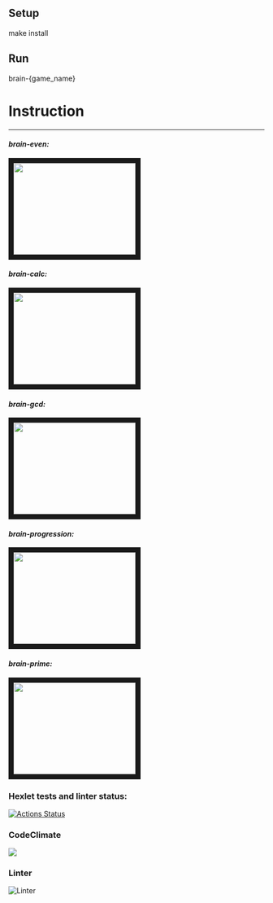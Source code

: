 ## Setup

make install

## Run

brain-{game_name}
# Instruction
***

#### *brain-even:*
<a href="https://asciinema.org/a/SawpBH396iQkP2GFsp5SerYJJ" target="_blank"><img src="https://asciinema.org/a/SawpBH396iQkP2GFsp5SerYJJ.svg" width="240" height="180" border="10" /></a>

#### *brain-calc:* 
<a href="https://asciinema.org/a/XW82843qxUeeYLwbIU3IMDf1b" target="_blank"><img src="https://asciinema.org/a/XW82843qxUeeYLwbIU3IMDf1b.svg" width="240" height="180" border="10"/></a>

 #### *brain-gcd:*
<a href="https://asciinema.org/a/ICWP81KGSJ0tneK1g43eAj8yb" target="_blank"><img src="https://asciinema.org/a/ICWP81KGSJ0tneK1g43eAj8yb.svg" width="240" height="180" border="10" /></a>

#### *brain-progression:* 
<a href="https://asciinema.org/a/S5xwejwMHxKge05CQikdz8Lqs" target="_blank"><img src="https://asciinema.org/a/S5xwejwMHxKge05CQikdz8Lqs.svg" width="240" height="180" border="10"  /></a>

#### *brain-prime:* 
<a href="https://asciinema.org/a/ZdaYzoBQ3ntEN84NWOuPNK56x" target="_blank"><img src="https://asciinema.org/a/ZdaYzoBQ3ntEN84NWOuPNK56x.svg" width="240" height="180" border="10"/></a>

### Hexlet tests and linter status:
[![Actions Status](https://github.com/AleksKostin/frontend-project-lvl1/workflows/hexlet-check/badge.svg)](https://github.com/AleksKostin/frontend-project-lvl1/actions)

### CodeClimate
<a href="https://codeclimate.com/github/AleksKostin/frontend-project-lvl1/maintainability"><img src="https://api.codeclimate.com/v1/badges/149b5d4b0be53f0ddce3/maintainability" /></a>

### Linter
![Linter](https://github.com/AleksKostin/frontend-project-lvl1/actions/workflows/nodejs.yml/badge.svg)
